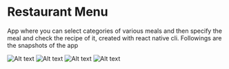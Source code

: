 # Restaurant Menu

App where you can select categories of various meals and then specify the meal and check the recipe of it, created with react native cli. Followings are the snapshots of the app

![Alt text](assets/pictures/tarifka_1.png?raw=true "categories")
![Alt text](assets/pictures/tarifka_2.png?raw=true "categories")
![Alt text](assets/pictures/tarifka_3.png?raw=true "categories")
![Alt text](assets/pictures/tarifka_4.png?raw=true "categories")
